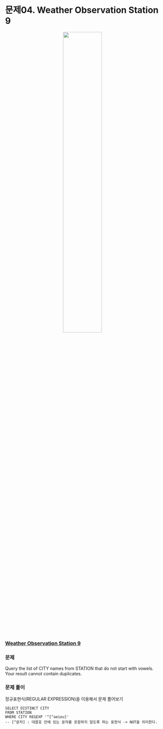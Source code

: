 # 문제04. Weather Observation Station 9
<center><img src="https://img1.daumcdn.net/thumb/R1280x0/?scode=mtistory2&fname=https%3A%2F%2Fblog.kakaocdn.net%2Fdn%2FnsLDz%2Fbtq9pEgSXZt%2FmaxivgDvI78FL4oxtqs721%2Fimg.png" width="50%" height="50%"></center>

### [Weather Observation Station 9](https://www.hackerrank.com/challenges/weather-observation-station-9/problem?isFullScreen=true)

### 문제
Query the list of CITY names from STATION that do not start with vowels. <br>
Your result cannot contain duplicates.<br>


### 문제 풀이
정규표현식(REGULAR EXPRESSION)을 이용해서 문제 풀어보기
```Mysql
SELECT DISTINCT CITY
FROM STATION
WHERE CITY REGEXP '^[^aeiou]'
-- [^문자] : 대괄호 안에 있는 문자를 포함하지 않도록 하는 표현식 -> NOT을 의미한다.
```
